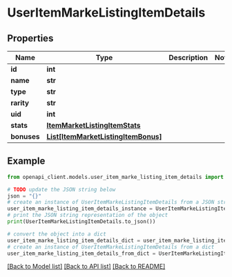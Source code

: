 # UserItemMarkeListingItemDetails


## Properties

Name | Type | Description | Notes
------------ | ------------- | ------------- | -------------
**id** | **int** |  | 
**name** | **str** |  | 
**type** | **str** |  | 
**rarity** | **str** |  | 
**uid** | **int** |  | 
**stats** | [**ItemMarketListingItemStats**](ItemMarketListingItemStats.md) |  | 
**bonuses** | [**List[ItemMarketListingItemBonus]**](ItemMarketListingItemBonus.md) |  | 

## Example

```python
from openapi_client.models.user_item_marke_listing_item_details import UserItemMarkeListingItemDetails

# TODO update the JSON string below
json = "{}"
# create an instance of UserItemMarkeListingItemDetails from a JSON string
user_item_marke_listing_item_details_instance = UserItemMarkeListingItemDetails.from_json(json)
# print the JSON string representation of the object
print(UserItemMarkeListingItemDetails.to_json())

# convert the object into a dict
user_item_marke_listing_item_details_dict = user_item_marke_listing_item_details_instance.to_dict()
# create an instance of UserItemMarkeListingItemDetails from a dict
user_item_marke_listing_item_details_from_dict = UserItemMarkeListingItemDetails.from_dict(user_item_marke_listing_item_details_dict)
```
[[Back to Model list]](../README.md#documentation-for-models) [[Back to API list]](../README.md#documentation-for-api-endpoints) [[Back to README]](../README.md)


